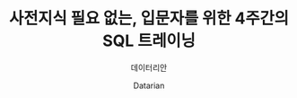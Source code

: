 ---
layout: default
title: "사전지식 필요 없는, 입문자를 위한 4주간의 SQL 트레이닝"
subtitle: "데이터리안"
author: "Datarian"
---